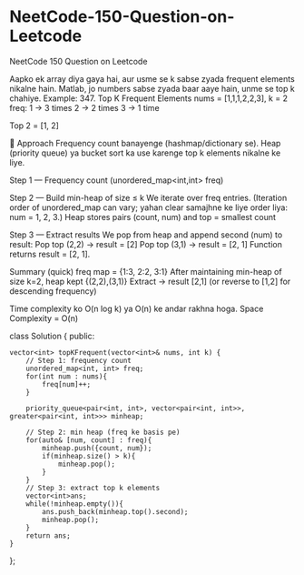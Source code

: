 # NeetCode-150-Question-on-Leetcode
NeetCode 150 Question on Leetcode  

Aapko ek array diya gaya hai, aur usme se k sabse zyada frequent elements nikalne hain. Matlab, jo numbers sabse zyada baar aaye hain, unme se top k chahiye.
Example:
347. Top K Frequent Elements
nums = [1,1,1,2,2,3], k = 2
freq:
1 → 3 times
2 → 2 times
3 → 1 time

Top 2 = [1, 2]

🔹 Approach
Frequency count banayenge (hashmap/dictionary se).
Heap (priority queue) ya bucket sort ka use karenge top k elements nikalne ke liye.

Step 1 — Frequency count (unordered_map<int,int> freq)

Step 2 — Build min-heap of size ≤ k We iterate over freq entries. (Iteration order of unordered_map can vary; yahan clear samajhne ke liye order liya: num = 1, 2, 3.) 
Heap stores pairs (count, num) and top = smallest count

Step 3 — Extract results We pop from heap and append second (num) to result:
Pop top (2,2) → result = [2]
Pop top (3,1) → result = [2, 1] 
Function returns result = [2, 1].

Summary (quick)
freq map = {1:3, 2:2, 3:1}
After maintaining min-heap of size k=2, heap kept {(2,2),(3,1)}
Extract → result [2,1] (or reverse to [1,2] for descending frequency)

Time complexity ko O(n log k) ya O(n) ke andar rakhna hoga.
Space Complexity = O(n)

class Solution {
public:

    vector<int> topKFrequent(vector<int>& nums, int k) {
        // Step 1: frequency count
        unordered_map<int, int> freq;
        for(int num : nums){
            freq[num]++;
        }
        
        priority_queue<pair<int, int>, vector<pair<int, int>>, greater<pair<int, int>>> minheap;
        
        // Step 2: min heap (freq ke basis pe)
        for(auto& [num, count] : freq){
            minheap.push({count, num});
            if(minheap.size() > k){
                minheap.pop();
            }   
        }
        // Step 3: extract top k elements
        vector<int>ans;
        while(!minheap.empty()){
            ans.push_back(minheap.top().second);
            minheap.pop();
        }
        return ans;
    }
};
